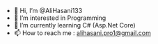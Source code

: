 - 👋 Hi, I’m @AliHasani133
- 👀 I’m interested in Programming
- 🌱 I’m currently learning C# (Asp.Net Core)
- 📫 How to reach me : alihasani.pro1@gmail.com

<!---
AliHasani133/AliHasani133 is a ✨ special ✨ repository because its `README.md` (this file) appears on your GitHub profile.
You can click the Preview link to take a look at your changes.
--->
